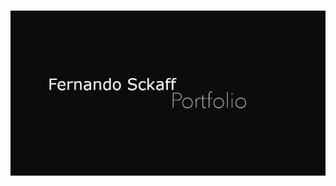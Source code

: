 <!-- Show my og image center aligneed and hyperlinked to my portfolio -->
# <p style="text-align:center;">[![My portfolio banner](public/images/og-image.png)](sckaff.io)</p>
